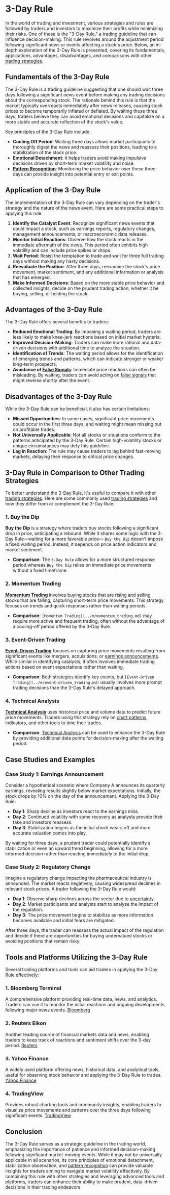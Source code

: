 # 3-Day Rule

In the world of trading and investment, various strategies and rules are followed by traders and investors to maximize their profits while minimizing their risks. One of these is the "3-Day Rule," a trading guideline that can influence decision-making. This rule revolves around the adjustment period following significant news or events affecting a stock's price. Below, an in-depth exploration of the 3-Day Rule is presented, covering its fundamentals, applications, advantages, disadvantages, and comparisons with other [trading strategies](../t/trading_strategies.md). 

## Fundamentals of the 3-Day Rule

The 3-Day Rule is a trading guideline suggesting that one should wait three days following a significant news event before making any trading decisions about the corresponding stock. The rationale behind this rule is that the market typically overreacts immediately after news releases, causing stock prices to become temporarily inflated or deflated. By waiting those three days, traders believe they can avoid emotional decisions and capitalize on a more stable and accurate reflection of the stock's value.

Key principles of the 3-Day Rule include:
- **Cooling Off Period**: Waiting three days allows market participants to thoroughly digest the news and reassess their positions, leading to a stabilization of the stock price.
- **Emotional Detachment**: It helps traders avoid making impulsive decisions driven by short-term market volatility and noise.
- **[Pattern Recognition](../p/pattern_recognition.md)**: Monitoring the price behavior over these three days can provide insight into potential entry or exit points.

## Application of the 3-Day Rule

The implementation of the 3-Day Rule can vary depending on the trader's strategy and the nature of the news event. Here are some practical steps to applying this rule:

1. **Identify the Catalyst Event**: Recognize significant news events that could impact a stock, such as earnings reports, regulatory changes, management announcements, or macroeconomic data releases.
2. **Monitor Initial Reactions**: Observe how the stock reacts in the immediate aftermath of the news. This period often exhibits high volatility and can include price spikes or drops.
3. **Wait Period**: Resist the temptation to trade and wait for three full trading days without making any hasty decisions.
4. **Reevaluate the Position**: After three days, reexamine the stock's price movement, market sentiment, and any additional information or analysis that has emerged.
5. **Make Informed Decisions**: Based on the more stable price behavior and collected insights, decide on the prudent trading action, whether it be buying, selling, or holding the stock.

## Advantages of the 3-Day Rule

The 3-Day Rule offers several benefits to traders:

- **Reduced Emotional Trading**: By imposing a waiting period, traders are less likely to make knee-jerk reactions based on initial market hysteria.
- **Improved Decision-Making**: Traders can make more rational and data-driven decisions with additional time to analyze the situation.
- **Identification of Trends**: The waiting period allows for the identification of emerging trends and patterns, which can indicate stronger or weaker long-term prospects.
- **Avoidance of [False Signals](../f/false_signals_in_trading.md)**: Immediate price reactions can often be misleading. By waiting, traders can avoid acting on [false signals](../f/false_signals_in_trading.md) that might reverse shortly after the event.

## Disadvantages of the 3-Day Rule

While the 3-Day Rule can be beneficial, it also has certain limitations:

- **Missed Opportunities**: In some cases, significant price movements could occur in the first three days, and waiting might mean missing out on profitable trades.
- **Not Universally Applicable**: Not all stocks or situations conform to the patterns anticipated by the 3-Day Rule. Certain high-volatility stocks or unique circumstances may defy this guideline.
- **Lag in Reaction**: The rule may cause traders to lag behind fast-moving markets, delaying their response to critical price changes.

## 3-Day Rule in Comparison to Other Trading Strategies

To better understand the 3-Day Rule, it's useful to compare it with other [trading strategies](../t/trading_strategies.md). Here are some commonly used [trading strategies](../t/trading_strategies.md) and how they differ from or complement the 3-Day Rule:

### 1. **Buy the Dip**

**Buy the Dip** is a strategy where traders buy stocks following a significant drop in price, anticipating a rebound. While it shares some logic with the 3-Day Rule—waiting for a more favorable price— `Buy the Dip` doesn't impose a fixed waiting period. Instead, it depends on price action indicators and market sentiment.

- **Comparison**: The `3-Day Rule` allows for a more structured response period whereas `Buy the Dip` relies on immediate price movements without a fixed timeframe.

### 2. **Momentum Trading**

**[Momentum Trading](../m/momentum_trading.md)** involves buying stocks that are rising and selling stocks that are falling, capturing short-term price movements. This strategy focuses on trends and quick responses rather than waiting periods.

- **Comparison**: `[Momentum Trading](../m/momentum_trading.md)` may require more active and frequent trading, often without the advantage of a cooling-off period offered by the 3-Day Rule.

### 3. **Event-Driven Trading**

**[Event-Driven Trading](../e/event-driven_trading.md)** focuses on capturing price movements resulting from significant events like mergers, acquisitions, or [earnings announcements](../e/earnings_announcements.md). While similar in identifying catalysts, it often involves immediate trading actions based on event expectations rather than waiting.

- **Comparison**: Both strategies identify key events, but `[Event-Driven Trading](../e/event-driven_trading.md)` usually involves more prompt trading decisions than the 3-Day Rule's delayed approach.

### 4. **Technical Analysis**

**[Technical Analysis](../t/technical_analysis.md)** uses historical price and volume data to predict future price movements. Traders using this strategy rely on [chart patterns](../c/chart_patterns.md), indicators, and other tools to time their trades.

- **Comparison**: [Technical Analysis](../t/technical_analysis.md) can be used to enhance the 3-Day Rule by providing additional data points for decision-making after the waiting period.

## Case Studies and Examples

### Case Study 1: Earnings Announcement

Consider a hypothetical scenario where Company A announces its quarterly earnings, revealing results slightly below market expectations. Initially, the stock drops by 10% on the day of the announcement. Applying the 3-Day Rule:

- **Day 1**: Sharp decline as investors react to the earnings miss.
- **Day 2**: Continued volatility with some recovery as analysts provide their take and investors reassess.
- **Day 3**: Stabilization begins as the initial shock wears off and more accurate valuation comes into play.

By waiting for three days, a prudent trader could potentially identify a stabilization or even an upward trend beginning, allowing for a more informed decision rather than reacting immediately to the initial drop.

### Case Study 2: Regulatory Change

Imagine a regulatory change impacting the pharmaceutical industry is announced. The market reacts negatively, causing widespread declines in relevant stock prices. A trader following the 3-Day Rule would:

- **Day 1**: Observe sharp declines across the sector due to [uncertainty](../u/uncertainty_in_trading.md).
- **Day 2**: Market participants and analysts start to analyze the impact of the regulation.
- **Day 3**: The price movement begins to stabilize as more information becomes available and initial fears are mitigated.

After three days, the trader can reassess the actual impact of the regulation and decide if there are opportunities for buying undervalued stocks or avoiding positions that remain risky.

## Tools and Platforms Utilizing the 3-Day Rule

Several trading platforms and tools can aid traders in applying the 3-Day Rule effectively:

### 1. **Bloomberg Terminal**

A comprehensive platform providing real-time data, news, and analytics. Traders can use it to monitor the initial reactions and ongoing developments following major news events. [Bloomberg](https://www.bloomberg.com/professional/solution/bloomberg-terminal/)

### 2. **Reuters Eikon**

Another leading source of financial markets data and news, enabling traders to keep track of reactions and sentiment shifts over the 3-day period. [Reuters](https://www.refinitiv.com/en/products/eikon-trading-software)

### 3. **Yahoo Finance**

A widely used platform offering news, historical data, and analytical tools, useful for observing stock behavior and applying the 3-Day Rule to trades. [Yahoo Finance](https://finance.yahoo.com/)

### 4. **TradingView**

Provides robust charting tools and community insights, enabling traders to visualize price movements and patterns over the three days following significant events. [TradingView](https://www.tradingview.com/)

## Conclusion

The 3-Day Rule serves as a strategic guideline in the trading world, emphasizing the importance of patience and informed decision-making following significant market-moving events. While it may not be universally applicable in all scenarios, its core principles of emotional detachment, stabilization observation, and [pattern recognition](../p/pattern_recognition.md) can provide valuable insights for traders aiming to navigate market volatility effectively. By combining this rule with other strategies and leveraging advanced tools and platforms, traders can enhance their ability to make prudent, data-driven decisions in their trading endeavors.
